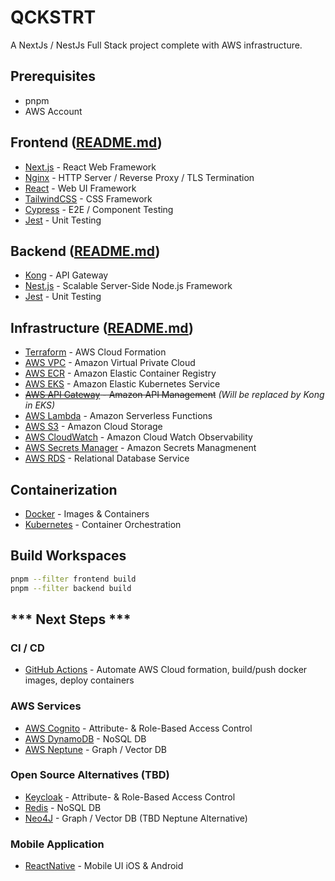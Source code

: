 # QCKSTRT
A NextJs / NestJs Full Stack project complete with AWS infrastructure.

## Prerequisites
- pnpm 
- AWS Account

## Frontend ([README.md](/apps/frontend/README.md))
- [Next.js](https://nextjs.org) - React Web Framework
- [Nginx](https://nginx.org) - HTTP Server / Reverse Proxy / TLS Termination
- [React](https://react.dev) - Web UI Framework
- [TailwindCSS](https://tailwindcss.com) - CSS Framework
- [Cypress](https://www.cypress.io) - E2E / Component Testing
- [Jest](https://jestjs.io) - Unit Testing

## Backend ([README.md](/apps/backend/README.md))
- [Kong](https://konghq.com) - API Gateway
- [Nest.js](https://nestjs.com) - Scalable Server-Side Node.js Framework
- [Jest](https://jestjs.io) - Unit Testing

## Infrastructure ([README.md](/infra/README.md))
- [Terraform](https://www.terraform.io) - AWS Cloud Formation
- [AWS VPC](https://aws.amazon.com/vpc/) - Amazon Virtual Private Cloud
- [AWS ECR](https://aws.amazon.com/ecr/) - Amazon Elastic Container Registry
- [AWS EKS](https://aws.amazon.com/eks/) - Amazon Elastic Kubernetes Service
- ~~[AWS API Gateway](https://aws.amazon.com/api-gateway/) - Amazon API Management~~ *(Will be replaced by Kong in EKS)*
- [AWS Lambda](https://aws.amazon.com/lambda/) - Amazon Serverless Functions
- [AWS S3](https://aws.amazon.com/s3/) - Amazon Cloud Storage
- [AWS CloudWatch](https://aws.amazon.com/cloudwatch/) - Amazon Cloud Watch Observability
- [AWS Secrets Manager](https://aws.amazon.com/secrets-manager/) - Amazon Secrets Managmenent
- [AWS RDS](https://aws.amazon.com/rds/) - Relational Database Service

## Containerization
- [Docker](https://www.docker.com) - Images & Containers
- [Kubernetes](https://kubernetes.io) - Container Orchestration

## Build Workspaces
```bash
pnpm --filter frontend build
pnpm --filter backend build
```

## *** Next Steps ***

### CI / CD
- [GitHub Actions](https://github.com/features/actions) - Automate AWS Cloud formation, build/push docker images, deploy containers

### AWS Services
 - [AWS Cognito](https://aws.amazon.com/cognito/) - Attribute- & Role-Based Access Control
- [AWS DynamoDB](https://aws.amazon.com/dynamodb/) - NoSQL DB
- [AWS Neptune](https://aws.amazon.com/neptune/) - Graph / Vector DB

### Open Source Alternatives (TBD)
 - [Keycloak](https://www.keycloak.org) - Attribute- & Role-Based Access Control
- [Redis](https://redis.io) - NoSQL DB
- [Neo4J](https://neo4j.com) - Graph / Vector DB (TBD Neptune Alternative)

### Mobile Application
- [ReactNative](https://reactnative.dev) - Mobile UI iOS & Android